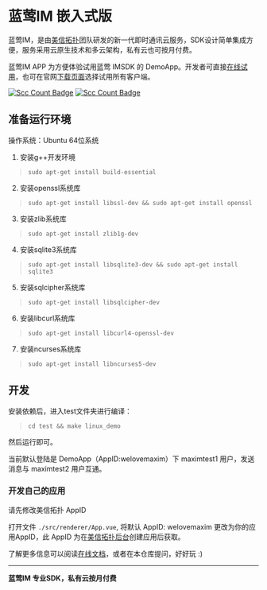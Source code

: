 # 蓝莺IM 嵌入式版

蓝莺IM，是由[美信拓扑](https://www.maximtop.com/)团队研发的新一代即时通讯云服务，SDK设计简单集成方便，服务采用云原生技术和多云架构，私有云也可按月付费。

蓝莺IM APP 为方便体验试用蓝莺 IMSDK 的 DemoApp。开发者可直接[在线试用](https://chat-h5.maximtop.com)，也可在官网[下载页面](https://www.maximtop.com/downloads/)选择试用所有客户端。

[![Scc Count Badge](https://sloc.xyz/github/maxim-top/maxim-embedded/?category=total&avg-wage=1)](https://github.com/maxim-top/maxim-embedded/) [![Scc Count Badge](https://sloc.xyz/github/maxim-top/maxim-embedded/?category=code&avg-wage=1)](https://github.com/maxim-top/maxim-embedded/)

## 准备运行环境
操作系统：Ubuntu 64位系统

1. 安装g++开发环境
>`sudo apt-get install build-essential`
2. 安装openssl系统库
>`sudo apt-get install libssl-dev && sudo apt-get install openssl`
3. 安装zlib系统库
>`sudo apt-get install zlib1g-dev`
4. 安装sqlite3系统库
>`sudo apt-get install libsqlite3-dev && sudo apt-get install sqlite3`
5. 安装sqlcipher系统库
>`sudo apt-get install libsqlcipher-dev`
6. 安装libcurl系统库
>`sudo apt-get install libcurl4-openssl-dev`
7. 安装ncurses系统库
>`sudo apt-get install libncurses5-dev`

## 开发

安装依赖后，进入test文件夹进行编译：

>`cd test && make linux_demo`

然后运行即可。

当前默认登陆是 DemoApp（AppID:welovemaxim）下 maximtest1 用户，发送消息与 maximtest2 用户互通。

### 开发自己的应用

请先修改美信拓扑 AppID

打开文件 `./src/renderer/App.vue`, 将默认 AppID: welovemaxim 更改为你的应用AppID，此 AppID 为在[美信拓扑后台](https://console.maximtop.com/)创建应用后获取。

了解更多信息可以阅读[在线文档](https://www.maximtop.com/docs/)，或者在本仓库提问，好好玩 :)

-- --
**蓝莺IM 专业SDK，私有云按月付费**
